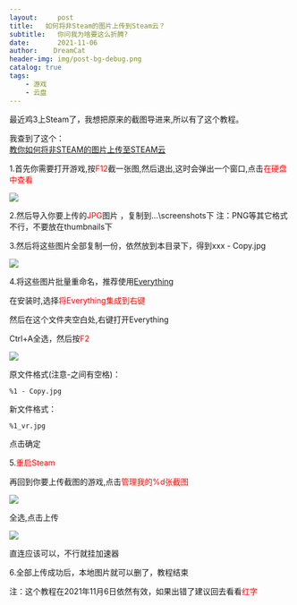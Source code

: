 ```yaml
---
layout:     post
title:   如何将非Steam的图片上传到Steam云？
subtitle:   你问我为啥要这么折腾?
date:       2021-11-06
author:    DreamCat
header-img: img/post-bg-debug.png
catalog: true
tags:
    - 游戏
    - 云盘
---
```


最近鸡3上Steam了，我想把原来的截图导进来,所以有了这个教程。


我查到了这个：  
[教你如何将非STEAM的图片上传至STEAM云](https://www.bilibili.com/read/cv5632717/)

1.首先你需要打开游戏,按<font color=red>F12</font>截一张图,然后退出,这时会弹出一个窗口,点击<font color=red>在硬盘中查看</font>

![](https://github.com/DreamingCats/dreamingcats.github.io/raw/main/SteamPicture/Step1.png)

2.然后导入你要上传的<font color=red>JPG</font>图片 ，复制到\...\screenshots下
注：PNG等其它格式不行，不要放在thumbnails下

3.然后将这些图片全部复制一份，依然放到本目录下，得到xxx - Copy.jpg

![](https://github.com/DreamingCats/dreamingcats.github.io/raw/main/SteamPicture/Step2.png)

4.将这些图片批量重命名，推荐使用[Everything](https://www.voidtools.com/zh-cn/)

在安装时,选择<font color=red>将Everything集成到右键</font>

然后在这个文件夹空白处,右键打开Everything

Ctrl+A全选，然后按<font color=red>F2</font>

![](https://github.com/DreamingCats/dreamingcats.github.io/raw/main/SteamPicture/Step3.png)

原文件格式(注意-之间有空格)：
```
%1 - Copy.jpg
```

新文件格式：
```
%1_vr.jpg
```

点击确定

5.<font color=red>重启Steam</font>

再回到你要上传截图的游戏,点击<font color=red>管理我的%d张截图</font>

![](https://github.com/DreamingCats/dreamingcats.github.io/raw/main/SteamPicture/Step4.png)

全选,点击上传

![](https://github.com/DreamingCats/dreamingcats.github.io/raw/main/SteamPicture/Step5.png)

直连应该可以，不行就挂加速器


6.全部上传成功后，本地图片就可以删了，教程结束

注：这个教程在2021年11月6日依然有效，如果出错了建议回去看看<font color=red>红字</font>




